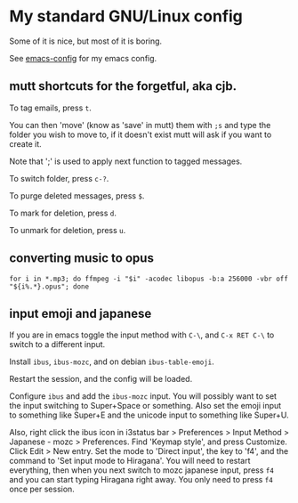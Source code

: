 # My standard GNU/Linux config

Some of it is nice, but most of it is boring.

See [emacs-config](https://git.sr.ht/~cjb/emacs-config) for my emacs config.

## mutt shortcuts for the forgetful, aka cjb.

To tag emails, press `t`.

You can then 'move' (know as 'save' in mutt) them with `;s` and type
the folder you wish to move to, if it doesn't exist mutt will ask if
you want to create it.

Note that ';' is used to apply next function to tagged messages.

To switch folder, press `c-?`.

To purge deleted messages, press `$`.

To mark for deletion, press `d`.

To unmark for deletion, press `u`.

## converting music to opus

```
for i in *.mp3; do ffmpeg -i "$i" -acodec libopus -b:a 256000 -vbr off "${i%.*}.opus"; done
```

## input emoji and japanese

If you are in emacs toggle the input method with `C-\`, and `C-x RET
C-\` to switch to a different input.

Install `ibus`, `ibus-mozc`, and on debian `ibus-table-emoji`.

Restart the session, and the config will be loaded.

Configure `ibus` and add the `ibus-mozc` input. You will possibly want
to set the input switching to Super+Space or something. Also set the
emoji input to something like Super+E and the unicode input to
something like Super+U.

Also, right click the ibus icon in i3status bar > Preferences > Input
Method > Japanese - mozc > Preferences. Find 'Keymap style', and
press Customize. Click Edit > New entry. Set the mode to 'Direct
input', the key to 'f4', and the command to 'Set input mode to
Hiragana'. You will need to restart everything, then when you next
switch to mozc japanese input, press `f4` and you can start typing
Hiragana right away. You only need to press `f4` once per session.
